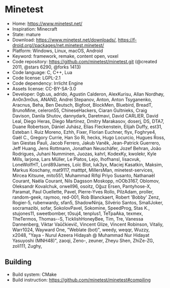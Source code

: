 # Minetest

- Home: https://www.minetest.net/
- Inspiration: Minecraft
- State: mature
- Download: https://www.minetest.net/downloads/, https://f-droid.org//packages/net.minetest.minetest/
- Platform: Windows, Linux, macOS, Android
- Keyword: framework, remake, content open, voxel
- Code repository: https://github.com/minetest/minetest.git (@created 2011, @stars 6290, @forks 1413)
- Code language: C, C++, Lua
- Code license: LGPL-2.1
- Code dependency: Irrlicht Engine
- Assets license: CC-BY-SA-3.0
- Developer: 0gb.us, adrido, Agustin Calderon, AlexKurisu, Allan Nordhøy, An0n3m0us, ANAND, Andrei Stepanov, Anton, Anton Tsyganenko, Aracnus, Beha, Ben Deutsch, Bigfoot, BlockMen, Bluebird, BreadT, BrunoMine, celeron55, ChineseHackers, Ciaran Gultnieks, Craig Davison, Danila Shutov, dannydark, Daretmavi, David CARLIER, David Leal, Diego Heras, Diego Martínez, Dmitry Marakasov, doserj, DS, DTA7, Duane Robertson, Dániel Juhász, Elias Fleckenstein, Elijah Duffy, est31, Esteban I. Ruiz Moreno, Ezhh, Fixer, Florian Euchner, flyx, Foghrye4, Gaël C., Gregory Currie, Han So Ri, hecks, Hugo Locurcio, Hugues Ross, Ian Giestas Pauli, Jacob Ferrero, Jakub Vaněk, Jean-Patrick Guerrero, Jeff Huang, Jens Rottmann, Jonathan Neuschäfer, Jozef Behran, João Rodrigues, Juhani Numminen, Juozas, kahrl, KodexKy, kwolekr, Kyle Mills, larjona, Lars Müller, Le Platos, Lejo, lhofhansl, lisacvuk, LoneWolfHT, Lord89James, Loïc Blot, luk3yx, Maciej Kasatkin, Maksim, Markus Koschany, mat9117, matttpt, MillersMan, minetest-services, Mircea Kitsune, mito551, Muhammad Rifqi Priyo Susanto, Nathanaël Courant, Naëla Courant, Nils Dagsson Moskopp, nOOb3167, Oblomov, Oleksandr Kovalchuk, orwell96, osoitz, Oğuz Ersen, Pantyhose-X, Paramat, Paul Ouellette, Pavel, Pierre-Yves Rollo, PilzAdam, proller, random-geek, raymoo, red-001, Rob Blanckaert, Robert 'Bobby' Zenz, Rogier-5, rubenwardy, sfan5, ShadowNinja, Silvério Santos, SmallJoker, socramazibi, sofar, SokolovPavel, Sokomine, SpeedProg, Stas K., stujones11, sweetbomber, t0suj4, tenplus1, TeTpaAka, texmex, TheTermos, Thomas--S, TicklishHoneyBee, Tim, Tre, Vanessa Dannenberg, Viktar Vaŭčkievič, Vincent Glize, Vincent Robinson, Vitaliy, Warr1024, Wayward One, "Weblate (bot)", weedy, weqqr, Wuzzy, x2048, "Yaya - Nurul Azeera Hidayah @ Muhammad Nur Hidayat Yasuyoshi (MNH48)", zaoqi, Zeno-, zeuner, Zheyu Shen, ZhiZe-ZG, zoli111, Zughy, ‮

## Building

- Build system: CMake
- Build instruction: https://github.com/minetest/minetest#compiling
